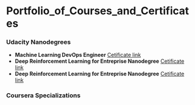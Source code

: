 # Portfolio_of_Courses_and_Certificates

### Udacity Nanodegrees

- **Machine Learning DevOps Engineer** [Cetificate link](https://www.udacity.com/certificate/SKNDHJRD)
- **Deep Reinforcement Learning for Entreprise Nanodegree** [Cetificate link](https://confirm.udacity.com/J9DT9HAP)
- **Deep Reinforcement Learning for Entreprise Nanodegree** [Cetificate link](https://www.udacity.com/certificate/SKNDHJRD)

### Coursera Specializations
